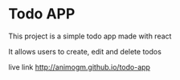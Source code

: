 # Todo APP
This project is a simple todo app made with react

It allows users to create, edit and delete todos

live link
http://animogm.github.io/todo-app

